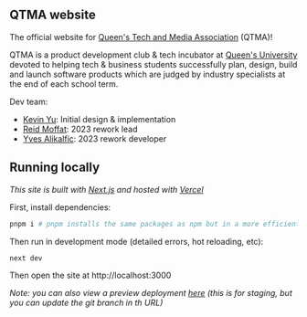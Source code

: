 ## QTMA website

The official website for [Queen's Tech and Media Association](https://qtma.ca) (QTMA)!

QTMA is a product development club & tech incubator at [Queen's University](https://www.queensu.ca/)
devoted to helping tech & business students successfully plan, design, build and launch software
products which are judged by industry specialists at the end of each school term.

Dev team:

* [Kevin Yu](https://github.com/KevinYuCode): Initial design & implementation
* [Reid Moffat](https://github.com/reid-moffat): 2023 rework lead
* [Yves Alikalfic](https://github.com/yves-a): 2023 rework developer

## Running locally

<i>This site is built with [Next.js](https://nextjs.org/) and hosted with [Vercel](https://vercel.com/)</i>

First, install dependencies:

```bash
pnpm i # pnpm installs the same packages as npm but in a more efficient way
```

Then run in development mode (detailed errors, hot reloading, etc):

```bash
next dev
```

Then open the site at http://localhost:3000

*Note: you can also view a preview deployment [here](https://qtma-website-git-staging-reid-moffat.vercel.app/)
(this is for staging, but you can update the git branch in th URL)*
